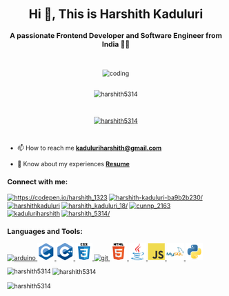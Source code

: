 <h1 align="center">Hi 👋, This is Harshith Kaduluri </h1>
<h3 align="center">A passionate Frontend Developer and Software Engineer from India 🧑‍💻 </h3><br>

<p align="center"> <img align="center" alt="coding" width="400" src="https://camo.githubusercontent.com/19db51af5f90f1b152bc0b9078f5fe97053955be5074f03f17019c70345bdcdb/68747470733a2f2f6d69726f2e6d656469756d2e636f6d2f6d61782f313336302f302a37513379765349765f7430696f4a2d5a2e676966"><br>
<br>
<p align="center"> <img src="https://komarev.com/ghpvc/?username=harshith5314&label=Profile%20views&color=0e75b6&style=flat" alt="harshith5314" /> </p><br>

<p align="center"> <a href="https://github.com/ryo-ma/github-profile-trophy"><img src="https://github-profile-trophy.vercel.app/?username=harshith5314" alt="harshith5314" /></a> </p><br>

- 📫 How to reach me **kaduluriharshith@gmail.com**

- 📄 Know about my experiences **[Resume](https://drive.google.com/file/d/1Y4KwD4NHk8ezccV2dQBPP8hb8Yf4qx1p/view?usp=drive_link)**

<h3 align="left">Connect with me:</h3>
<p align="left">
<a href="https://codepen.io/harshith_1323" target="blank"><img align="center" src="https://raw.githubusercontent.com/rahuldkjain/github-profile-readme-generator/master/src/images/icons/Social/codepen.svg" alt="https://codepen.io/harshith_1323" height="30" width="40" /></a>
<a href="https://linkedin.com/in/harshith-kaduluri-ba9b2b230/" target="blank"><img align="center" src="https://raw.githubusercontent.com/rahuldkjain/github-profile-readme-generator/master/src/images/icons/Social/linked-in-alt.svg" alt="harshith-kaduluri-ba9b2b230/" height="30" width="40" /></a>
<a href="https://kaggle.com/harshithkaduluri" target="blank"><img align="center" src="https://raw.githubusercontent.com/rahuldkjain/github-profile-readme-generator/master/src/images/icons/Social/kaggle.svg" alt="harshithkaduluri" height="30" width="40" /></a>
<a href="https://instagram.com/harshith_kaduluri_18/" target="blank"><img align="center" src="https://raw.githubusercontent.com/rahuldkjain/github-profile-readme-generator/master/src/images/icons/Social/instagram.svg" alt="harshith_kaduluri_18/" height="30" width="40" /></a>
<a href="https://www.codechef.com/users/cunnp_2163" target="blank"><img align="center" src="https://cdn.jsdelivr.net/npm/simple-icons@3.1.0/icons/codechef.svg" alt="cunnp_2163" height="30" width="40" /></a>
<a href="https://www.hackerrank.com/kaduluriharshith" target="blank"><img align="center" src="https://raw.githubusercontent.com/rahuldkjain/github-profile-readme-generator/master/src/images/icons/Social/hackerrank.svg" alt="kaduluriharshith" height="30" width="40" /></a>
<a href="https://www.leetcode.com/harshith_5314/" target="blank"><img align="center" src="https://raw.githubusercontent.com/rahuldkjain/github-profile-readme-generator/master/src/images/icons/Social/leet-code.svg" alt="harshith_5314/" height="30" width="40" /></a>
</p>

<h3 align="left">Languages and Tools:</h3>
<p align="left"> <a href="https://www.arduino.cc/" target="_blank" rel="noreferrer"> <img src="https://cdn.worldvectorlogo.com/logos/arduino-1.svg" alt="arduino" width="40" height="40"/> </a> <a href="https://www.cprogramming.com/" target="_blank" rel="noreferrer"> <img src="https://raw.githubusercontent.com/devicons/devicon/master/icons/c/c-original.svg" alt="c" width="40" height="40"/> </a> <a href="https://www.w3schools.com/cpp/" target="_blank" rel="noreferrer"> <img src="https://raw.githubusercontent.com/devicons/devicon/master/icons/cplusplus/cplusplus-original.svg" alt="cplusplus" width="40" height="40"/> </a> <a href="https://www.w3schools.com/css/" target="_blank" rel="noreferrer"> <img src="https://raw.githubusercontent.com/devicons/devicon/master/icons/css3/css3-original-wordmark.svg" alt="css3" width="40" height="40"/> </a> <a href="https://git-scm.com/" target="_blank" rel="noreferrer"> <img src="https://www.vectorlogo.zone/logos/git-scm/git-scm-icon.svg" alt="git" width="40" height="40"/> </a> <a href="https://www.w3.org/html/" target="_blank" rel="noreferrer"> <img src="https://raw.githubusercontent.com/devicons/devicon/master/icons/html5/html5-original-wordmark.svg" alt="html5" width="40" height="40"/> </a> <a href="https://www.java.com" target="_blank" rel="noreferrer"> <img src="https://raw.githubusercontent.com/devicons/devicon/master/icons/java/java-original.svg" alt="java" width="40" height="40"/> </a> <a href="https://developer.mozilla.org/en-US/docs/Web/JavaScript" target="_blank" rel="noreferrer"> <img src="https://raw.githubusercontent.com/devicons/devicon/master/icons/javascript/javascript-original.svg" alt="javascript" width="40" height="40"/> </a> <a href="https://www.mysql.com/" target="_blank" rel="noreferrer"> <img src="https://raw.githubusercontent.com/devicons/devicon/master/icons/mysql/mysql-original-wordmark.svg" alt="mysql" width="40" height="40"/> </a> <a href="https://www.python.org" target="_blank" rel="noreferrer"> <img src="https://raw.githubusercontent.com/devicons/devicon/master/icons/python/python-original.svg" alt="python" width="40" height="40"/> </a> </p>

<p><img align="left" src="https://github-readme-stats.vercel.app/api/top-langs?username=harshith5314&show_icons=true&locale=en&layout=compact" alt="harshith5314" /></p>

<p>&nbsp;<img align="center" src="https://github-readme-stats.vercel.app/api?username=harshith5314&show_icons=true&locale=en" alt="harshith5314" /></p>

<p><img align="center" src="https://github-readme-streak-stats.herokuapp.com/?user=harshith5314&" alt="harshith5314" /></p>
